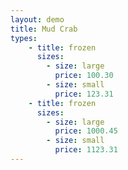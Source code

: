 ```yaml
---
layout: demo
title: Mud Crab
types:
    - title: frozen
      sizes:
        - size: large
          price: 100.30
        - size: small
          price: 123.31
    - title: frozen
      sizes:
        - size: large
          price: 1000.45
        - size: small
          price: 1123.31
---
```

